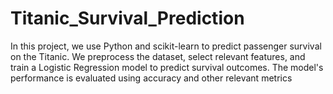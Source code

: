# Titanic_Survival_Prediction
In this project, we use Python and scikit-learn to predict passenger survival on the Titanic. We preprocess the dataset, select relevant features, and train a Logistic Regression model to predict survival outcomes. The model's performance is evaluated using accuracy and other relevant metrics
